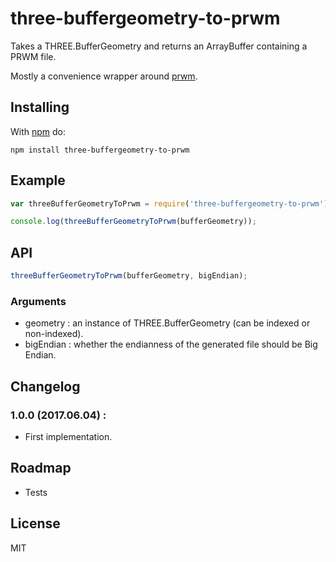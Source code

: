 # three-buffergeometry-to-prwm

Takes a THREE.BufferGeometry and returns an ArrayBuffer containing a PRWM file.

Mostly a convenience wrapper around [prwm](https://www.npmjs.com/package/prwm).

## Installing

With [npm](http://npmjs.org) do:

```
npm install three-buffergeometry-to-prwm
```

## Example

```js
var threeBufferGeometryToPrwm = require('three-buffergeometry-to-prwm');

console.log(threeBufferGeometryToPrwm(bufferGeometry));
```

## API

```js
threeBufferGeometryToPrwm(bufferGeometry, bigEndian);
```

### Arguments

 * geometry : an instance of THREE.BufferGeometry (can be indexed or non-indexed).
 * bigEndian : whether the endianness of the generated file should be Big Endian.

## Changelog

### 1.0.0 (2017.06.04) :

 * First implementation.

## Roadmap

 * Tests

## License

MIT

